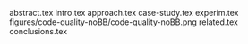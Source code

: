abstract.tex
intro.tex
approach.tex
case-study.tex
experim.tex
figures/code-quality-noBB/code-quality-noBB.png
related.tex
conclusions.tex
  
  
  
  
